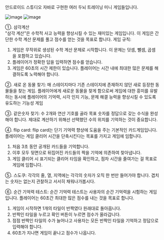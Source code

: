 안드로이드 스튜디오 자바로 구현한 여러 두뇌 트레이닝 미니 게임들입니다.


![image](https://github.com/gyun97/Android_Brain_Training_Games/assets/143414166/440b1f45-78bb-41cd-973b-8bd88139a4fa)
![image](https://github.com/gyun97/Android_Brain_Training_Games/assets/143414166/02fe369f-7995-4cb6-bbb6-00629165ec0f)

①. 삼각계산   
"삼각 계산"은 수학적 사고 능력을 향상시킬 수 있는 재미있는 게임입니다. 이 게임은 간단한 수학 계산 문제를 풀고 점수를 얻는 것을 목표로 합니다.
게임 규칙:
1. 게임은 무작위로 생성된 수학 계산 문제로 시작합니다. 이 문제는 덧셈, 뺄셈, 곱셈을 포함하고 있습니다.
2. 플레이어가 정확한 답을 입력하면 점수를 얻습니다.
3. 게임은 60초의 시간 제한이 있습니다. 플레이어는 시간 내에 최대한 많은 문제를 해결하도록 노력해야 합니다.


②. 새로 온 동물 찾기: 
매 스테이지마다 기존 스테이지에 존재하지 않던 새로 등장한 동물들을 찾는 게임. 플레이어에게 새로운 동물을 찾게 함으로써 게임에 대한 흥미를 유발하는 동시에 플레이어의 기억력, 시각 인지 기능, 문제 해결 능력을 향상시킬 수 있도록 유도하는 기능성 게임


③. 같은숫자 찾기: 
수 2개와 연산 기호를 골라 목표 숫자를 정답으로 갖는 수식을 완성해야 합니다. 제대로 계산하기 위해선 선택했던 수의 위치를 기억하는 것이 중요합니다.


④. flip card:
flip card는 단기 기억력 향상에 도움을 주는 기본적인 카드게임입니다. 플레이어는 게임 클리어 시간을 단축시킨다는 목표를 가지고 게임에 임합니다.
1. 처음 3초 동안 공개된 카드들을 기억합니다.
2. 이후 모두 뒷면으로 뒤집어진 카드들의 짝을 기억에 의존하여 찾아냅니다.
3. 게임 클리어 시 표기되는 클리어 타임을 확인하고, 점차 시간을 줄여가는 걸 목표로 게임에 임합니다.


⑤. 스도쿠:
각각의 줄, 열, 지역에는 각각의 숫자가 오직 한 번만 들어가야 합니다. 겹치는 숫자는 없는지 관찰하고 서서히 채워나가봅시다.


⑥. 순간 기억력 테스트:
순간 기억력 테스트는 사용자의 순간 기억력을 시험하는 게임입니다. 플레이어는 60초간 최대한 많은 점수를 내는 것을 목표로 합니다.

1. 게임이 시작하면 1개의 타일이 반짝였다 원래대로 돌아옵니다.
2. 반짝인 타일을 누르고 확인 버튼이 누르면 점수가 올라갑니다.
3. 점점 반짝인 타일의 수가 늘어나고 사용자는 모든 반짝인 타일을 기억하고 정답으로 입력해야 합니다.
4. 60초가 지나면 게임이 끝나고 점수가 나옵니다.

